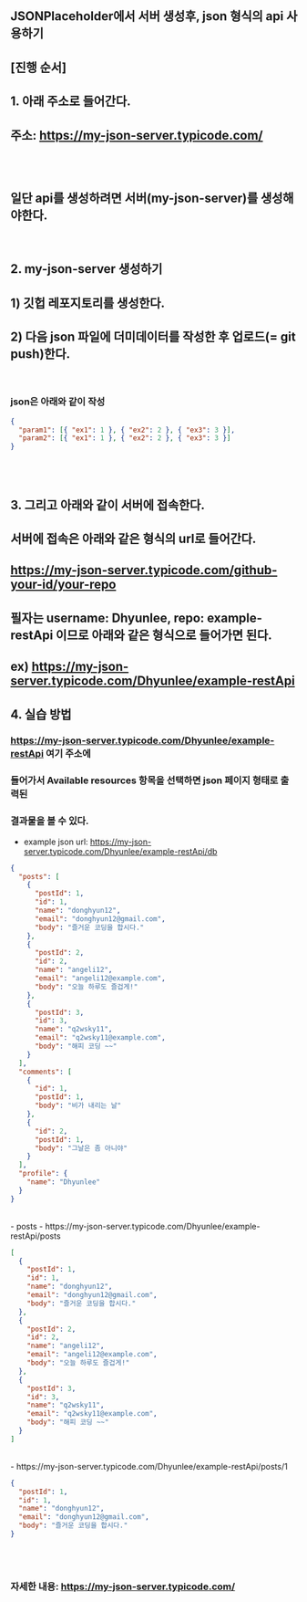 ## JSONPlaceholder에서 서버 생성후, json 형식의 api 사용하기

## [진행 순서]

## 1. 아래 주소로 들어간다.

## 주소: https://my-json-server.typicode.com/

<br><br>

## 일단 api를 생성하려면 서버(my-json-server)를 생성해야한다.

<br>

## 2. my-json-server 생성하기

## 1) 깃헙 레포지토리를 생성한다.

## 2) 다음 json 파일에 더미데이터를 작성한 후 업로드(= git push)한다.

<br>

### json은 아래와 같이 작성

```json
{
  "param1": [{ "ex1": 1 }, { "ex2": 2 }, { "ex3": 3 }],
  "param2": [{ "ex1": 1 }, { "ex2": 2 }, { "ex3": 3 }]
}
```

<br><br>

## 3. 그리고 아래와 같이 서버에 접속한다.

## 서버에 접속은 아래와 같은 형식의 url로 들어간다.

## https://my-json-server.typicode.com/github-your-id/your-repo

## 필자는 username: Dhyunlee, repo: example-restApi 이므로 아래와 같은 형식으로 들어가면 된다.

## ex) https://my-json-server.typicode.com/Dhyunlee/example-restApi

## 4. 실습 방법

### https://my-json-server.typicode.com/Dhyunlee/example-restApi 여기 주소에<br>

### 들어가서 Available resources 항목을 선택하면 json 페이지 형태로 출력된 <br>

### 결과물을 볼 수 있다.

- example json
  url: https://my-json-server.typicode.com/Dhyunlee/example-restApi/db
  <br>

```json
{
  "posts": [
    {
      "postId": 1,
      "id": 1,
      "name": "donghyun12",
      "email": "donghyun12@gmail.com",
      "body": "즐거운 코딩을 합시다."
    },
    {
      "postId": 2,
      "id": 2,
      "name": "angeli12",
      "email": "angeli12@example.com",
      "body": "오늘 하루도 즐겁게!"
    },
    {
      "postId": 3,
      "id": 3,
      "name": "q2wsky11",
      "email": "q2wsky11@example.com",
      "body": "해피 코딩 ~~"
    }
  ],
  "comments": [
    {
      "id": 1,
      "postId": 1,
      "body": "비가 내리는 날"
    },
    {
      "id": 2,
      "postId": 1,
      "body": "그날은 좀 아니야"
    }
  ],
  "profile": {
    "name": "Dhyunlee"
  }
}
```

<br>
 - posts
  - https://my-json-server.typicode.com/Dhyunlee/example-restApi/posts

```json
[
  {
    "postId": 1,
    "id": 1,
    "name": "donghyun12",
    "email": "donghyun12@gmail.com",
    "body": "즐거운 코딩을 합시다."
  },
  {
    "postId": 2,
    "id": 2,
    "name": "angeli12",
    "email": "angeli12@example.com",
    "body": "오늘 하루도 즐겁게!"
  },
  {
    "postId": 3,
    "id": 3,
    "name": "q2wsky11",
    "email": "q2wsky11@example.com",
    "body": "해피 코딩 ~~"
  }
]
```

<br>
 - https://my-json-server.typicode.com/Dhyunlee/example-restApi/posts/1

```json
{
  "postId": 1,
  "id": 1,
  "name": "donghyun12",
  "email": "donghyun12@gmail.com",
  "body": "즐거운 코딩을 합시다."
}
```

<br>
<br>

### 자세한 내용: https://my-json-server.typicode.com/
